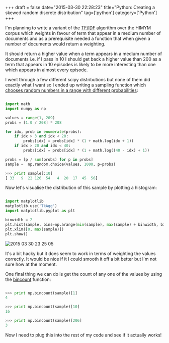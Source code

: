 +++
draft = false
date="2015-03-30 22:28:23"
title="Python: Creating a skewed random discrete distribution"
tag=['python']
category=['Python']
+++

<p>
I'm planning to write a variant of the <a href="http://en.wikipedia.org/wiki/Tf%E2%80%93idf">TF/IDF</a> algorithm over the HIMYM corpus which weights in favour of term that appear in a medium number of documents and as a prerequisite needed a function that when given a number of documents would return a weighting.

</p>


<p>
It should return a higher value when a term appears in a medium number of documents i.e. if I pass in 10 I should get back a higher value than 200 as a term that appears in 10 episodes is likely to be more interesting than one which appears in almost every episode.
</p>


<p>
I went through a few different scipy distributions but none of them did exactly what I want so I ended up writing a sampling function which <a href="http://stackoverflow.com/questions/24854965/create-random-numbers-with-left-skewed-probability-distribution">chooses random numbers in a range with different probabilities</a>:
</p>



~~~python

import math
import numpy as np

values = range(1, 209)
probs = [1.0 / 208] * 208

for idx, prob in enumerate(probs):
    if idx > 3 and idx < 20:
        probs[idx] = probs[idx] * (1 + math.log(idx + 1))
    if idx > 20 and idx < 40:
        probs[idx] = probs[idx] * (1 + math.log((40 - idx) + 1))

probs = [p / sum(probs) for p in probs]
sample =  np.random.choice(values, 1000, p=probs)

>>> print sample[:10]
[ 33   9  22 126  54   4  20  17  45  56]
~~~

<p>Now let's visualise the distribution of this sample by plotting a histogram:</p>



~~~python

import matplotlib
matplotlib.use('TkAgg')
import matplotlib.pyplot as plt

binwidth = 2
plt.hist(sample, bins=np.arange(min(sample), max(sample) + binwidth, binwidth))
plt.xlim([0, max(sample)])
plt.show()
~~~

<div>

<img src="{{<siteurl>}}/uploads/2015/03/2015-03-30_23-25-05.png" alt="2015 03 30 23 25 05" title="2015-03-30_23-25-05.png" border="0"  />
</div>

<p>It's a bit hacky but it does seem to work in terms of weighting the values correctly. It would be nice if it I could smooth it off a bit better but I'm not sure how at the moment.</p>


<p>
One final thing we can do is get the count of any one of the values by using the <a href="http://docs.scipy.org/doc/numpy/reference/generated/numpy.bincount.html">bincount</a> function:
</p>



~~~python

>>> print np.bincount(sample)[1]
4

>>> print np.bincount(sample)[10]
16

>>> print np.bincount(sample)[206]
3
~~~

<p>Now I need to plug this into the rest of my code and see if it actually works!</p>

